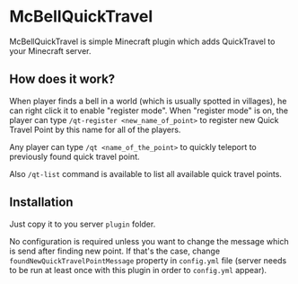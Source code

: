 # McBellQuickTravel
McBellQuickTravel is simple Minecraft plugin which adds QuickTravel to your Minecraft server.

## How does it work?
When player finds a bell in a world (which is usually spotted in villages), he can right click it to enable "register mode". When "register mode" is on, the player can type `/qt-register <new_name_of_point>` to register new Quick Travel Point by this name for all of the players.

Any player can type `/qt <name_of_the_point>` to quickly teleport to previously found quick travel point.

Also `/qt-list` command is available to list all available quick travel points.

## Installation
Just copy it to you server `plugin` folder.

No configuration is required unless you want to change the message which is send after finding new point. If that's the case, change `foundNewQuickTravelPointMessage` property in `config.yml` file (server needs to be run at least once with this plugin in order to `config.yml` appear).

